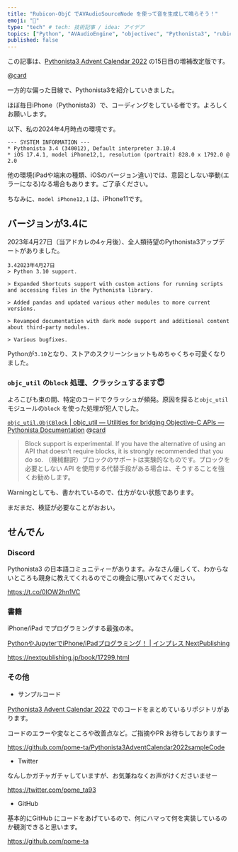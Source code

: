 ```yaml
---
title: "Rubicon-ObjC でAVAudioSourceNode を使って音を生成して鳴らそう！"
emoji: "🎉"
type: "tech" # tech: 技術記事 / idea: アイデア
topics: ["Python", "AVAudioEngine", "objectivec", "Pythonista3", "rubiconobjc", ]
published: false
---
```


この記事は、[Pythonista3 Advent Calendar 2022](https://qiita.com/advent-calendar/2022/pythonista3) の15日目の増補改定版です。

@[card](https://qiita.com/advent-calendar/2022/pythonista3)

一方的な偏った目線で、Pythonista3を紹介していきました。

ほぼ毎日iPhone（Pythonista3）で、コーディングをしている者です。よろしくお願いします。

以下、私の2024年4月時点の環境です。

```sysInfo.log
--- SYSTEM INFORMATION ---
* Pythonista 3.4 (340012), Default interpreter 3.10.4
* iOS 17.4.1, model iPhone12,1, resolution (portrait) 828.0 x 1792.0 @ 2.0 
```


他の環境(iPadや端末の種類、iOSのバージョン違い)では、意図としない挙動(エラーになる)なる場合もあります。ご了承ください。

ちなみに、`model iPhone12,1` は、iPhone11です。

## バージョンが3.4に

2023年4月27日（当アドカレの4ヶ月後）、全人類待望のPythonista3アップデートがありました。

```AppStoreアップデート履歴
3.42023年4月27日
> Python 3.10 support.

> Expanded Shortcuts support with custom actions for running scripts and accessing files in the Pythonista library.

> Added pandas and updated various other modules to more current versions.

> Revamped documentation with dark mode support and additional content about third-party modules.

> Various bugfixes.
```

Pythonが`3.10`となり、ストアのスクリーンショットもめちゃくちゃ可愛くなりました。

### `objc_util` の`block` 処理、クラッシュするます😇

よろこびも束の間、特定のコードでクラッシュが頻発。原因を探ると`objc_util` モジュールの`block` を使った処理が犯人でした。

[`objc_util.ObjCBlock` | objc_util — Utilities for bridging Objective-C APIs — Pythonista Documentation](https://omz-software.com/pythonista/docs-3.4/py3/ios/objc_util.html#objc_util.ObjCBlock)
@[card](https://omz-software.com/pythonista/docs-3.4/py3/ios/objc_util.html#objc_util.ObjCBlock)

> Block support is experimental. If you have the alternative of using an API that doesn’t require blocks, it is strongly recommended that you do so.
> （機械翻訳）ブロックのサポートは実験的なものです。ブロックを必要としない API を使用する代替手段がある場合は、そうすることを強くお勧めします。

Warningとしても、書かれているので、仕方がない状態であります。

まだまだ、検証が必要なことがおおい。

## せんでん

### Discord

Pythonista3 の日本語コミュニティーがあります。みなさん優しくて、わからないところも親身に教えてくれるのでこの機会に覗いてみてください。

https://t.co/0IOW2hn1VC

### 書籍

iPhone/iPad でプログラミングする最強の本。

[PythonやJupyterでiPhone/iPadプログラミング！ | インプレス NextPublishing](https://nextpublishing.jp/book/17299.html)

https://nextpublishing.jp/book/17299.html

### その他

- サンプルコード

[Pythonista3 Advent Calendar 2022](https://qiita.com/advent-calendar/2022/pythonista3) でのコードをまとめているリポジトリがあります。

コードのエラーや変なところや改善点など。ご指摘やPR お待ちしておりますー

https://github.com/pome-ta/Pythonista3AdventCalendar2022sampleCode

- Twitter

なんしかガチャガチャしていますが、お気兼ねなくお声がけくださいませー

https://twitter.com/pome_ta93

- GitHub

基本的にGitHub にコードをあげているので、何にハマって何を実装しているのか観測できると思います。

https://github.com/pome-ta
